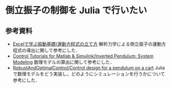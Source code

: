 # 倒立振子の制御を Julia で行いたい

## 参考資料

* [Excelで学ぶ振動基礎/運動方程式の立て方](https://edu.katzlab.jp/lec/vib7h/files/vib7h_B.pdf) 解析力学による倒立振子の運動方程式の導出に関して参考にした．
* [Control Tutorials for Matlab & Simulink/Inverted Pendulum: System Modeling](https://ctms.engin.umich.edu/CTMS/index.php?example=InvertedPendulum&section=SystemModeling) 数理モデルの算出に関して参考にした．
* [RobustAndOptimalControl/Control design for a pendulum on a cart](https://juliacontrol.github.io/RobustAndOptimalControl.jl/dev/cartpole/) Julia で数理モデルをどう実装し，どのようにシミュレーションを行うかについて参考にした．